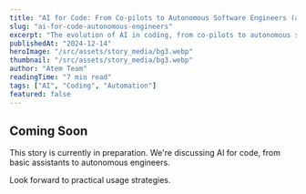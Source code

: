 ```yaml
---
title: "AI for Code: From Co-pilots to Autonomous Software Engineers (and how to actually use it)"
slug: "ai-for-code-autonomous-engineers"
excerpt: "The evolution of AI in coding, from co-pilots to autonomous systems, with practical tips for effective integration."
publishedAt: "2024-12-14"
heroImage: "/src/assets/story_media/bg3.webp"
thumbnail: "/src/assets/story_media/bg3.webp"
author: "Atem Team"
readingTime: "7 min read"
tags: ["AI", "Coding", "Automation"]
featured: false
---
```


## Coming Soon

This story is currently in preparation. We're discussing AI for code, from basic assistants to autonomous engineers.

Look forward to practical usage strategies.
